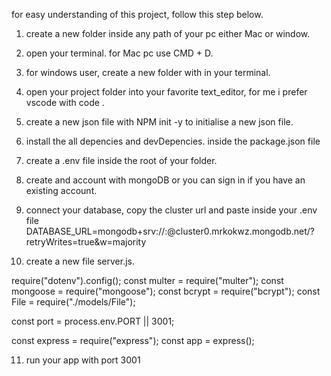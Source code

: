 for easy understanding of this project, follow this step below.
1. create a new folder inside any path of your pc either Mac or window.

2. open your terminal. for Mac pc use CMD + D. 

3. for windows user, create a new folder with <mkdir new_folder> in your terminal.

4. open your project folder into your favorite text_editor, for me i prefer vscode with code .

5. create a new json file with NPM init -y to initialise a new json file.

6. install the all depencies and devDepencies. inside the package.json file

7. create a .env file inside the root of your folder.

8. create and account with mongoDB or you can sign in if you have an existing account.

9. connect your database, copy the cluster url and paste inside your .env file DATABASE_URL=mongodb+srv://<name>:<password>@cluster0.mrkokwz.mongodb.net/?retryWrites=true&w=majority

10. create a new file server.js. 

require("dotenv").config();
const multer = require("multer");
const mongoose = require("mongoose");
const bcrypt = require("bcrypt");
const File = require("./models/File");

const port = process.env.PORT || 3001;

const express = require("express");
const app = express();


11. run your app with port 3001


